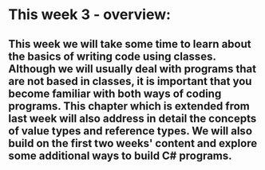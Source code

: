 # This week 3 - overview:

## This week we will take some time to learn about the basics of writing code using classes. Although we will usually deal with programs that are not based in classes, it is important that you become familiar with both ways of coding programs. This chapter which is extended from last week will also address in detail the concepts of value types and reference types. We will also build on the first two weeks' content and explore some additional ways to build C# programs.

